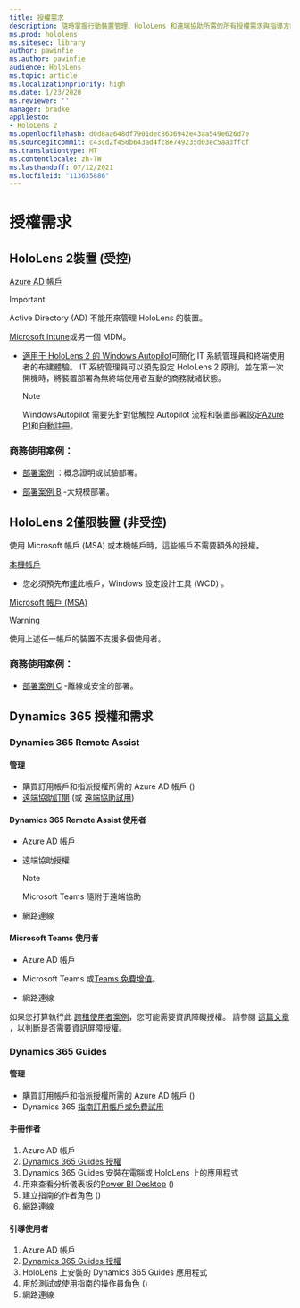 ```yaml
---
title: 授權需求
description: 隨時掌握行動裝置管理、HoloLens 和遠端協助所需的所有授權需求與指導方針。
ms.prod: hololens
ms.sitesec: library
author: pawinfie
ms.author: pawinfie
audience: HoloLens
ms.topic: article
ms.localizationpriority: high
ms.date: 1/23/2020
ms.reviewer: ''
manager: bradke
appliesto:
- HoloLens 2
ms.openlocfilehash: d0d8aa648df7901dec8636942e43aa549e626d7e
ms.sourcegitcommit: c43cd2f450b643ad4fc8e749235d03ec5aa3ffcf
ms.translationtype: MT
ms.contentlocale: zh-TW
ms.lasthandoff: 07/12/2021
ms.locfileid: "113635886"
---
```

# <a name="license-requirements"></a>授權需求

## <a name="hololens-2-device-managed"></a>HoloLens 2裝置 (受控) 

[Azure AD 帳戶](https://docs.microsoft.com/azure/active-directory/)

> [!IMPORTANT]
> Active Directory (AD) 不能用來管理 HoloLens 的裝置。

[Microsoft Intune](https://docs.microsoft.com/mem/intune/fundamentals/what-is-intune)或另一個 MDM。
- [適用于 HoloLens 2 的 Windows Autopilot](hololens2-autopilot.md)可簡化 IT 系統管理員和終端使用者的布建體驗。 IT 系統管理員可以預先設定 HoloLens 2 原則，並在第一次開機時，將裝置部署為無終端使用者互動的商務就緒狀態。 

  > [!NOTE]
  > WindowsAutopilot 需要先針對低觸控 Autopilot 流程和裝置部署設定[Azure P1](https://docs.microsoft.com/azure/active-directory/fundamentals/active-directory-whatis)和[自動註冊](https://docs.microsoft.com/mem/intune/enrollment/windows-enroll#enable-windows-10-automatic-enrollment)。 

### <a name="business-use-case"></a>商務使用案例： 

- [部署案例](hololens-requirements.md#scenario-a-deploy-to-cloud-connected-devices) ：概念證明或試驗部署。

- [部署案例 B](hololens-requirements.md#scenario-b-deploy-inside-your-organizations-network) -大規模部署。

## <a name="hololens-2-device-only-non-managed"></a>HoloLens 2僅限裝置 (非受控) 

使用 Microsoft 帳戶 (MSA) 或本機帳戶時，這些帳戶不需要額外的授權。

[本機帳戶](https://docs.microsoft.com/windows/security/identity-protection/access-control/local-accounts)

- 您必須預先布[建](hololens-provisioning.md#provisioning-package-hololens-wizard)此帳戶，Windows 設定設計工具 (WCD) 。

[Microsoft 帳戶 (MSA) ](https://docs.microsoft.com/windows/security/identity-protection/access-control/microsoft-accounts)

> [!WARNING]
> 使用上述任一帳戶的裝置不支援多個使用者。

### <a name="business-use-case"></a>商務使用案例： 

- [部署案例 C](hololens-requirements.md#scenario-c-deploy-in-secure-offline-environment) -離線或安全的部署。
 
## <a name="dynamics-365-licensing-and-requirements"></a>Dynamics 365 授權和需求

### <a name="dynamics-365-remote-assist"></a>Dynamics 365 Remote Assist 

#### <a name="admin"></a>管理

- 購買訂用帳戶和指派授權所需的 Azure AD 帳戶 () 
- [遠端協助訂閱](https://docs.microsoft.com/dynamics365/mixed-reality/remote-assist/buy-and-deploy-remote-assist) (或 [遠端協助試用](https://docs.microsoft.com/dynamics365/mixed-reality/remote-assist/try-remote-assist)) 
    
#### <a name="dynamics-365-remote-assist-user"></a>Dynamics 365 Remote Assist 使用者

- Azure AD 帳戶

- 遠端協助授權 

  > [!NOTE]
  > Microsoft Teams 隨附于遠端協助

- 網路連線

#### <a name="microsoft-teams-user"></a>Microsoft Teams 使用者

- Azure AD 帳戶

- Microsoft Teams 或[Teams 免費增值](https://products.office.com/microsoft-teams/free)。

- 網路連線

如果您打算執行此 [跨租使用者案例](https://docs.microsoft.com/dynamics365/mixed-reality/remote-assist/cross-tenant-overview#scenario-2-leasing-services-to-other-tenants)，您可能需要資訊障礙授權。 請參閱 [這篇文章](https://docs.microsoft.com/dynamics365/mixed-reality/remote-assist/cross-tenant-licensing-implementation#step-1-determine-if-information-barriers-are-necessary) ，以判斷是否需要資訊屏障授權。

### <a name="dynamics-365-guides"></a>Dynamics 365 Guides 

#### <a name="admin"></a>管理

- 購買訂用帳戶和指派授權所需的 Azure AD 帳戶 () 
- Dynamics 365 [指南訂用帳戶或免費試用](https://docs.microsoft.com/dynamics365/mixed-reality/guides/setup-step-one)

#### <a name="guides-author"></a>手冊作者

1. Azure AD 帳戶
1. [Dynamics 365 Guides 授權](/dynamics365/mixed-reality/guides/requirements)
1. Dynamics 365 Guides 安裝在電腦或 HoloLens 上的應用程式
1. 用來查看分析儀表板的[Power BI Desktop](https://powerbi.microsoft.com/desktop/) () 
1. 建立指南的作者角色 () 
1. 網路連線

#### <a name="guides-user"></a>引導使用者

1. Azure AD 帳戶
1. [Dynamics 365 Guides 授權](/dynamics365/mixed-reality/guides/requirements)
1. HoloLens 上安裝的 Dynamics 365 Guides 應用程式
1. 用於測試或使用指南的操作員角色 () 
1. 網路連線
